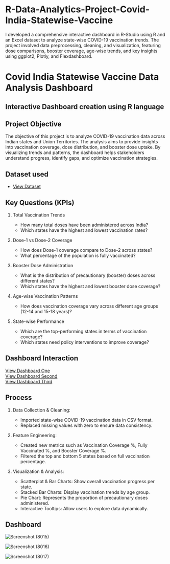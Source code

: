 # R-Data-Analytics-Project-Covid-India-Statewise-Vaccine

I developed a comprehensive interactive dashboard in R-Studio using R and an Excel dataset to analyze state-wise COVID-19 vaccination trends. The project involved data preprocessing, cleaning, and visualization, featuring dose comparisons, booster coverage, age-wise trends, and key insights using ggplot2, Plotly, and Flexdashboard.

# Covid India Statewise Vaccine Data Analysis Dashboard 
## Interactive Dashboard creation using R language

## Project Objective

The objective of this project is to analyze COVID-19 vaccination data across Indian states and Union Territories. The analysis aims to provide insights into vaccination coverage, dose distribution, and booster dose uptake. By visualizing trends and patterns, the dashboard helps stakeholders understand progress, identify gaps, and optimize vaccination strategies.

## Dataset used
- <a href="https://github.com/satishrdudhat/R-Data-Analytics-Project-Covid-India-Statewise-Vaccine/blob/main/COVID-19%20India%20Statewise%20Vaccine%20Data.csv">View Dataset</a>

## Key Questions (KPIs)

1.	Total Vaccination Trends
    - How many total doses have been administered across India?
    - Which states have the highest and lowest vaccination rates?
      
2.	Dose-1 vs Dose-2 Coverage
    - How does Dose-1 coverage compare to Dose-2 across states?
    - What percentage of the population is fully vaccinated?
      
3.	Booster Dose Administration
    - What is the distribution of precautionary (booster) doses across different states?
    - Which states have the highest and lowest booster dose coverage?
      
4.	Age-wise Vaccination Patterns
    - How does vaccination coverage vary across different age groups (12-14 and 15-18 years)?
      
5.	State-wise Performance
    - Which are the top-performing states in terms of vaccination coverage?
    - Which states need policy interventions to improve coverage?

## Dashboard Interaction 
 <a href="https://github.com/satishrdudhat/R-Data-Analytics-Project-Covid-India-Statewise-Vaccine/blob/main/Screenshot%20(8015).png">View Dashboard One</a></br>
 <a href="https://github.com/satishrdudhat/R-Data-Analytics-Project-Covid-India-Statewise-Vaccine/blob/main/Screenshot%20(8016).png">View Dashboard Second</a></br>
 <a href="https://github.com/satishrdudhat/R-Data-Analytics-Project-Covid-India-Statewise-Vaccine/blob/main/Screenshot%20(8017).png">View Dashboard Third</a>

 ## Process
 
1.	Data Collection & Cleaning:
    - Imported state-wise COVID-19 vaccination data in CSV format.
    - Replaced missing values with zero to ensure data consistency.
  	
3.	Feature Engineering:
    - Created new metrics such as Vaccination Coverage %, Fully Vaccinated %, and Booster Coverage %.
    - Filtered the top and bottom 5 states based on full vaccination percentage.
  	
5.	Visualization & Analysis:
    - Scatterplot & Bar Charts: Show overall vaccination progress per state.
    - Stacked Bar Charts: Display vaccination trends by age group.
    - Pie Chart: Represents the proportion of precautionary doses administered.
    - Interactive Tooltips: Allow users to explore data dynamically.

## Dashboard

![Screenshot (8015)](https://github.com/user-attachments/assets/53107aa6-2a06-492f-b35a-343470a34980)  <br>

![Screenshot (8016)](https://github.com/user-attachments/assets/717d86c0-44ec-45fb-a91b-9f80b0fc7f86)  <br>

![Screenshot (8017)](https://github.com/user-attachments/assets/906dfd20-37e0-46c1-a290-d0f6e442ac43)  





